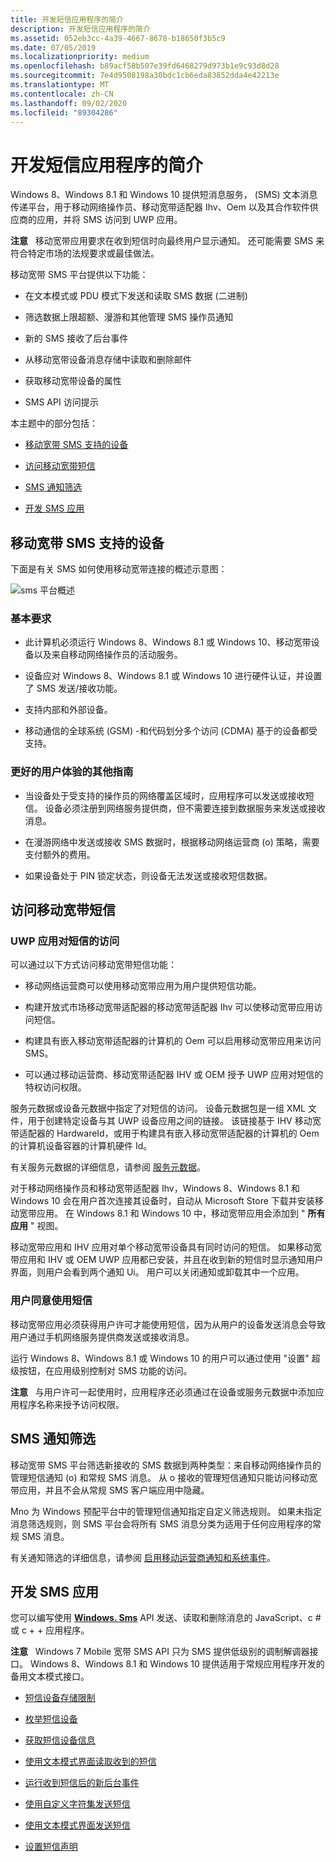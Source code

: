 ```yaml
---
title: 开发短信应用程序的简介
description: 开发短信应用程序的简介
ms.assetid: 052eb3cc-4a39-4667-8678-b18650f3b5c9
ms.date: 07/05/2019
ms.localizationpriority: medium
ms.openlocfilehash: b89acf58b507e39fd6468279d973b1e9c93d8d28
ms.sourcegitcommit: 7e4d9508198a30bdc1cb6eda83852dda4e42213e
ms.translationtype: MT
ms.contentlocale: zh-CN
ms.lasthandoff: 09/02/2020
ms.locfileid: "89304286"
---
```

# <a name="introduction-to-developing-sms-apps"></a>开发短信应用程序的简介


Windows 8、Windows 8.1 和 Windows 10 提供短消息服务， (SMS) 文本消息传递平台，用于移动网络操作员、移动宽带适配器 Ihv、Oem 以及其合作软件供应商的应用，并将 SMS 访问到 UWP 应用。

**注意**   移动宽带应用要求在收到短信时向最终用户显示通知。 还可能需要 SMS 来符合特定市场的法规要求或最佳做法。

 

移动宽带 SMS 平台提供以下功能：

-   在文本模式或 PDU 模式下发送和读取 SMS 数据 (二进制) 

-   筛选数据上限超额、漫游和其他管理 SMS 操作员通知

-   新的 SMS 接收了后台事件

-   从移动宽带设备消息存储中读取和删除邮件

-   获取移动宽带设备的属性

-   SMS API 访问提示

本主题中的部分包括：

-   [移动宽带 SMS 支持的设备](#supporteddevices)

-   [访问移动宽带短信](#smsaccess)

-   [SMS 通知筛选](#filtering)

-   [开发 SMS 应用](#developsmsapp)

## <a name="span-idsupporteddevicesspanspan-idsupporteddevicesspanspan-idsupporteddevicesspanmobile-broadband-sms-supported-devices"></a><span id="SupportedDevices"></span><span id="supporteddevices"></span><span id="SUPPORTEDDEVICES"></span>移动宽带 SMS 支持的设备


下面是有关 SMS 如何使用移动宽带连接的概述示意图：

![sms 平台概述](images/fig1-mb-sms-platformoverview.jpg)

### <a name="span-idbasreqspanspan-idbasreqspanbasic-requirements"></a><span id="basreq"></span><span id="BASREQ"></span>基本要求

-   此计算机必须运行 Windows 8、Windows 8.1 或 Windows 10、移动宽带设备以及来自移动网络操作员的活动服务。

-   设备应对 Windows 8、Windows 8.1 或 Windows 10 进行硬件认证，并设置了 SMS 发送/接收功能。

-   支持内部和外部设备。

-   移动通信的全球系统 (GSM) -和代码划分多个访问 (CDMA) 基于的设备都受支持。

### <a name="span-idadditional_guidance_for_a_better_user_experiencespanspan-idadditional_guidance_for_a_better_user_experiencespanspan-idadditional_guidance_for_a_better_user_experiencespanadditional-guidance-for-a-better-user-experience"></a><span id="Additional_guidance_for_a_better_user_experience"></span><span id="additional_guidance_for_a_better_user_experience"></span><span id="ADDITIONAL_GUIDANCE_FOR_A_BETTER_USER_EXPERIENCE"></span>更好的用户体验的其他指南

-   当设备处于受支持的操作员的网络覆盖区域时，应用程序可以发送或接收短信。 设备必须注册到网络服务提供商，但不需要连接到数据服务来发送或接收消息。

-   在漫游网络中发送或接收 SMS 数据时，根据移动网络运营商 (o) 策略，需要支付额外的费用。

-   如果设备处于 PIN 锁定状态，则设备无法发送或接收短信数据。

## <a name="span-idsmsaccessspanspan-idsmsaccessspanspan-idsmsaccessspanaccess-to-mobile-broadband-sms"></a><span id="SMSAccess"></span><span id="smsaccess"></span><span id="SMSACCESS"></span>访问移动宽带短信


### <a name="span-idstorespanspan-idstorespanuwp-app-access-to-sms"></a><span id="store"></span><span id="STORE"></span>UWP 应用对短信的访问

可以通过以下方式访问移动宽带短信功能：

-   移动网络运营商可以使用移动宽带应用为用户提供短信功能。

-   构建开放式市场移动宽带适配器的移动宽带适配器 Ihv 可以使移动宽带应用访问短信。

-   构建具有嵌入移动宽带适配器的计算机的 Oem 可以启用移动宽带应用来访问 SMS。

-   可以通过移动运营商、移动宽带适配器 IHV 或 OEM 授予 UWP 应用对短信的特权访问权限。

服务元数据或设备元数据中指定了对短信的访问。 设备元数据包是一组 XML 文件，用于创建特定设备与其 UWP 设备应用之间的链接。 该链接基于 IHV 移动宽带适配器的 HardwareId，或用于构建具有嵌入移动宽带适配器的计算机的 Oem 的计算机设备容器的计算机硬件 Id。

有关服务元数据的详细信息，请参阅 [服务元数据](service-metadata.md)。

对于移动网络操作员和移动宽带适配器 Ihv，Windows 8、Windows 8.1 和 Windows 10 会在用户首次连接其设备时，自动从 Microsoft Store 下载并安装移动宽带应用。 在 Windows 8.1 和 Windows 10 中，移动宽带应用会添加到 " **所有应用** " 视图。

移动宽带应用和 IHV 应用对单个移动宽带设备具有同时访问的短信。 如果移动宽带应用和 IHV 或 OEM UWP 应用都已安装，并且在收到新的短信时显示通知用户界面，则用户会看到两个通知 Ui。 用户可以关闭通知或卸载其中一个应用。

### <a name="span-iduserspanspan-iduserspanuser-consent-to-sms-access"></a><span id="user"></span><span id="USER"></span>用户同意使用短信

移动宽带应用必须获得用户许可才能使用短信，因为从用户的设备发送消息会导致用户通过手机网络服务提供商发送或接收消息。

运行 Windows 8、Windows 8.1 或 Windows 10 的用户可以通过使用 "设置" 超级按钮，在应用级别控制对 SMS 功能的访问。

**注意**   与用户许可一起使用时，应用程序还必须通过在设备或服务元数据中添加应用程序名称来授予访问权限。

 

## <a name="span-idfilteringspanspan-idfilteringspanspan-idfilteringspansms-notifications-filtering"></a><span id="Filtering"></span><span id="filtering"></span><span id="FILTERING"></span>SMS 通知筛选


移动宽带 SMS 平台筛选新接收的 SMS 数据到两种类型：来自移动网络操作员的管理短信通知 (o) 和常规 SMS 消息。 从 o 接收的管理短信通知只能访问移动宽带应用，并且不会从常规 SMS 客户端应用中隐藏。

Mno 为 Windows 预配平台中的管理短信通知指定自定义筛选规则。 如果未指定消息筛选规则，则 SMS 平台会将所有 SMS 消息分类为适用于任何应用程序的常规 SMS 消息。

有关通知筛选的详细信息，请参阅 [启用移动运营商通知和系统事件](enabling-mobile-operator-notifications-and-system-events.md)。

## <a name="span-iddevelopsmsappspanspan-iddevelopsmsappspanspan-iddevelopsmsappspandeveloping-your-sms-app"></a><span id="DevelopSMSApp"></span><span id="developsmsapp"></span><span id="DEVELOPSMSAPP"></span>开发 SMS 应用


您可以编写使用 [**Windows. Sms**](/uwp/api/Windows.Devices.Sms) API 发送、读取和删除消息的 JavaScript、c # 或 c + + 应用程序。

**注意**   Windows 7 Mobile 宽带 SMS API 只为 SMS 提供低级别的调制解调器接口。 Windows 8、Windows 8.1 和 Windows 10 提供适用于常规应用程序开发的备用文本模式接口。

 

-   [短信设备存储限制](sms-device-storage-limits.md)

-   [枚举短信设备](enumerate-sms-devices.md)

-   [获取短信设备信息](get-sms-device-information.md)

-   [使用文本模式界面读取收到的短信](read-received-sms-by-using-the-text-mode-interface.md)

-   [运行收到短信后的新后台事件](run-new-sms-received-background-events.md)

-   [使用自定义字符集发送短信](send-sms-by-using-custom-character-sets.md)

-   [使用文本模式界面发送短信](calculate-characters-and-segments-of-a-draft-sms.md)

-   [设置短信声明](set-sms-declarations.md)

 

